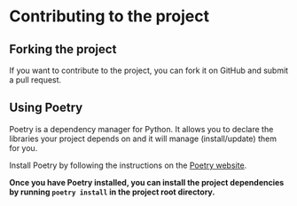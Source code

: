 # Contributing to the project

## Forking the project
If you want to contribute to the project, you can fork it on GitHub and submit a pull request.

## Using Poetry
Poetry is a dependency manager for Python. It allows you to declare the libraries your project depends on and it will manage (install/update) them for you.

Install Poetry by following the instructions on the [Poetry website](https://python-poetry.org/docs/#installation).


**Once you have Poetry installed, you can install the project dependencies by running `poetry install` in the project root directory.**